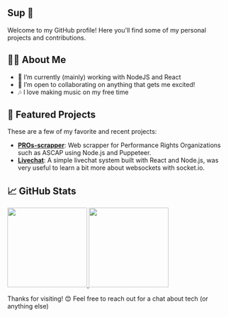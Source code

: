 ## Sup 👋

Welcome to my GitHub profile! Here you'll find some of my personal projects and contributions.

## 👨‍💻 About Me

- 🌱 I’m currently (mainly) working with NodeJS and React
- 👯 I’m open to collaborating on anything that gets me excited!
- 🎶 I love making music on my free time 

## 🚀 Featured Projects

These are a few of my favorite and recent projects:

- [**PROs-scrapper**](https://github.com/RogerBambinetti/PROs-scrapper-nodejs): Web scrapper for Performance Rights Organizations such as ASCAP using Node.js and Puppeteer.
- [**Livechat**](https://github.com/RogerBambinetti/live-chat-nodejs-reactjs): A simple livechat system built with React and Node.js, was very useful to learn a bit more about websockets with socket.io.

## 📈 GitHub Stats

  <a href="https://github.com/RogerBambinetti">
    <img height="180em" src="https://github-readme-stats.vercel.app/api?username=RogerBambinetti&show_icons=true&theme=dracula&include_all_commits=true&count_private=true"/>
    <img height="180em" src="https://github-readme-stats.vercel.app/api/top-langs/?username=RogerBambinetti&layout=compact&langs_count=7&theme=dracula"/>
  </a>

Thanks for visiting! 😊 Feel free to reach out for a chat about tech (or anything else)
